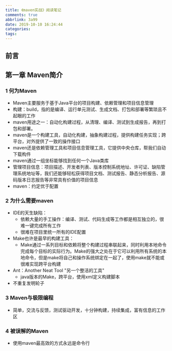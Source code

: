 ```yaml
---
title: 《maven实战》阅读笔记
comments: true
abbrlink: 3a99
date: 2019-10-10 16:24:44
categories:
tags:
---
```


## 前言


## 第一章 Maven简介

### 1 何为Maven

- Maven主要服务于基于Java平台的项目构建、依赖管理和项目信息管理
- 构建：build，指的是编译、运行单元测试、生成文档、打包和部署等繁琐且不起眼的工作
- maven用途之一：自动化构建过程，从清理、编译、测试到生成报告，再到打包和部署。
- maven是一个构建工具，自动化构建，抽象构建过程，提供构建任务实现；跨平台，对外提供了一致的操作接口
- maven还是依赖管理工具和项目信息管理工具，它提供中央仓库，帮我们自动下载构件
- maven通过一组坐标能够找到任何一个Java类库
- 管理项目信息：项目描述、开发者列表、版本控制系统地址、许可证、缺陷管理系统地址等，我们还能够轻松获得项目文档、测试报告、静态分析报告、源码版本日志报告等非常具有价值的项目信息
- maven：约定优于配置

### 2 为什么需要maven

- IDE的天生缺陷：
    - 依赖大量的手工操作：编译、测试、代码生成等工作都是相互独立的，很难一键完成所有工作
    - 很难在项目里统一所有的IDE配置
- Make也许是最早的构建工具：
    - Make通过一系列目标和依赖将整个构建过程串联起来，同时利用本地命令完成每个目标的实际行为。Make的强大之处在于它可以利用所有系统的本地命令，但是make将自己和操作系统绑定在一起了，使用make就不能或很难实现跨平台构建
- Ant：Another Neat Tool "另一个整洁的工具"
    - java版本的Make，跨平台，使用xml定义构建脚本
- 不重复发明轮子

### 3 Maven与极限编程

- 简单，交流与反馈，测试驱动开发，十分钟构建，持续集成，富有信息的工作区

### 4 被误解的Maven

- 使用maven最高效的方式永远是命令行
